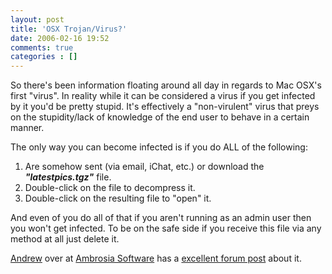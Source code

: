 ```yaml
---
layout: post
title: 'OSX Trojan/Virus?'
date: 2006-02-16 19:52
comments: true
categories : []
---  
```


So there's been information floating around all day in regards to Mac OSX's first "virus".  In reality while it can be considered a virus if you get infected by it you'd be pretty stupid. It's effectively a "non-virulent" virus that preys on the stupidity/lack of knowledge of the end user to behave in a certain manner.

The only way you can become infected is if you do ALL of the following:

1) Are somehow sent (via email, iChat, etc.) or download the <em><strong>"latestpics.tgz"</strong></em> file.
2) Double-click on the file to decompress it.
3) Double-click on the resulting file to "open" it.

And even of you do all of that if you aren't running as an admin user then you won't get infected. To be on the safe side if you receive this file via any method at all just delete it.

<a href="http://www.ambrosiasw.com/~andrew/">Andrew</a> over at <a href="http://www.ambrosiasw.com/">Ambrosia Software</a> has a <a href="http://www.ambrosiasw.com/forums/index.php?showtopic=102379">excellent forum post</a> about it.



